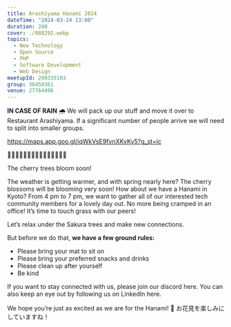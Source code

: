 ```yaml
---
title: Arashiyama Hanami 2024
dateTime: "2024-03-24 13:00"
duration: 240
cover: ./888292.webp
topics:
  - New Technology
  - Open Source
  - PHP
  - Software Development
  - Web Design
meetupId: 299335103
group: 36450361
venue: 27764496
---
```


**IN CASE OF RAIN** 🌧️
We will pack up our stuff and move it over to
Restaurant Arashiyama. If a significant number of people arrive we will need to split into smaller groups.

https://maps.app.goo.gl/iqWkVsE9fvnXKvKy5?g_st=ic

🌸🌸🌸🌸🌸🌸🌸🌸🌸🌸🌸🌸🌸🌸🌸

The cherry trees bloom soon!

The weather is getting warmer, and with spring nearly here? The cherry blossoms will be blooming very soon! How about we have a Hanami in Kyoto? From 4 pm to 7 pm, we want to gather all of our interested tech community members for a lovely day out. No more being cramped in an office! It’s time to touch grass with our peers!

Let’s relax under the Sakura trees and make new connections.

But before we do that, **we have a few ground rules:**

- Please bring your mat to sit on
- Please bring your preferred snacks and drinks
- Please clean up after yourself
- Be kind

If you want to stay connected with us, please join our discord here.
You can also keep an eye out by following us on LinkedIn here.

We hope you’re just as excited as we are for the Hanami! 🌸
お花見を楽しみにしていますね！
